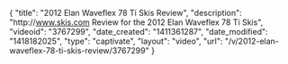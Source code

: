 {
    "title": "2012 Elan Waveflex 78 Ti Skis Review",
    "description": "http:\/\/www.skis.com Review for the 2012 Elan Waveflex 78 Ti Skis",
    "videoid": "3767299",
    "date_created": "1411361287",
    "date_modified": "1418182025",
    "type": "captivate",
    "layout": "video",
    "url": "\/v\/2012-elan-waveflex-78-ti-skis-review\/3767299"
}